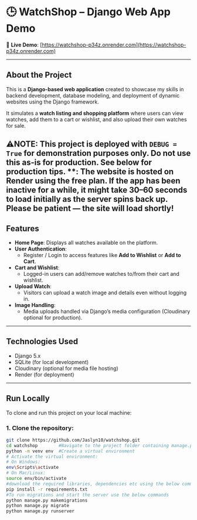 # 🕒 WatchShop – Django Web App Demo

🔗 **Live Demo**: [https://watchshop-p34z.onrender.com](https://watchshop-p34z.onrender.com)

---

## About the Project

This is a **Django-based web application** created to showcase my skills in backend development, database modeling, and deployment of dynamic websites using the Django framework.

It simulates a **watch listing and shopping platform** where users can view watches, add them to a cart or wishlist, and also upload their own watches for sale.

⚠️**NOTE**: This project is deployed with `DEBUG = True` for demonstration purposes only. Do not use this as-is for production. See below for production tips.
        **: The website is hosted on **Render using the free plan**. 
        If the app has been inactive for a while, it might take 30–60 seconds to load initially as the server spins back up. Please be patient — the site will load shortly!
---

## Features

- **Home Page**: Displays all watches available on the platform.
- **User Authentication**: 
  - Register / Login to access features like **Add to Wishlist** or **Add to Cart**.
- **Cart and Wishlist**: 
  - Logged-in users can add/remove watches to/from their cart and wishlist.
- **Upload Watch**: 
  - Visitors can upload a watch image and details even without logging in.
- **Image Handling**: 
  - Media uploads handled via Django’s media configuration (Cloudinary optional for production).

---

## Technologies Used

- Django 5.x
- SQLite (for local development)
- Cloudinary (optional for media file hosting)
- Render (for deployment)

---

## Run Locally

To clone and run this project on your local machine:

### 1. Clone the repository:
```bash
git clone https://github.com/Jaslyn10/watchshop.git
cd watchshop        #Navigate to the project folder containing manage.py file
python -m venv env  #Create a virtual environment
# Activate the virtual environment:
# On Windows:
env\Scripts\activate
# On Mac/Linux:
source env/bin/activate
#download the required libraries, dependencies etc using the below command
pip install -r requirements.txt
#To run migrations and start the server use the below commands
python manage.py makemigrations
python manage.py migrate
python manage.py runserver
